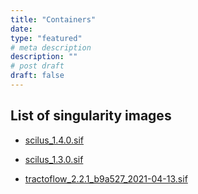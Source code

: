 ```yaml
---
title: "Containers"
date:
type: "featured"
# meta description
description: ""
# post draft
draft: false
---
```


## List of singularity images

- <a href="containers/scilus_1.4.0.sif" download="containers/scilus_1.4.0.sif">scilus_1.4.0.sif</a>

- <a href="containers/scilus_1.3.0.sif" download="containers/scilus_1.3.0.sif">scilus_1.3.0.sif</a>

- <a href="containers/tractoflow_2.2.1_b9a527_2021-04-13.sif" download="containers/tractoflow_2.2.1_b9a527_2021-04-13.sif">tractoflow_2.2.1_b9a527_2021-04-13.sif</a>
